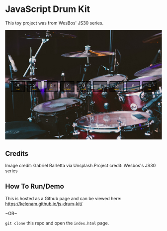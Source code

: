 # JavaScript Drum Kit 
This toy project was from WesBos' JS30 series.

![](assets/project-preview.png)

## Credits
Image credit: Gabriel Barletta via Unsplash.Project credit: Wesbos's JS30 series

## How To Run/Demo
This is hosted as a Github page and can be viewed here: https://kelenam.github.io/js-drum-kit/

~OR~

`git clone` this repo and open the `index.html` page.